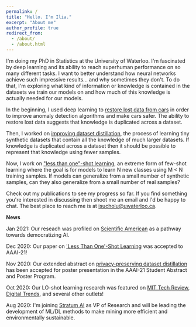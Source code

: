 ```yaml
---
permalink: /
title: "Hello. I'm Ilia."
excerpt: "About me"
author_profile: true
redirect_from: 
  - /about/
  - /about.html
---
```


I'm doing my PhD in Statistics at the University of Waterloo. I'm fascinated by deep learning and its ability to reach superhuman performance on so many different tasks. I want to better understand how neural networks achieve such impressive results... and why sometimes they don't. To do that, I'm exploring what kind of information or knowledge is contained in the datasets we train our models on and how much of this knowledge is actually needed for our models. 

In the beginning, I used deep learning to [restore lost data from cars](https://peerj.com/articles/cs-210/) in order to improve anomaly detection algorithms and make cars safer. The ability to restore lost data suggests that knowledge is duplicated across a dataset. 

Then, I worked on [improving dataset distillation](https://arxiv.org/abs/1910.02551), the process of learning tiny synthetic datasets that contain all the knowledge of much larger datasets. If knowledge is duplicated across a dataset then it should be possible to represent that knowledge using fewer samples. 

Now, I work on ["less than one"-shot learning](https://arxiv.org/abs/2009.08449), an extreme form of few-shot learning where the goal is for models to learn N new classes using M < N training samples. If models can generalize from a small number of synthetic samples, can they also generalize from a small number of real samples?

Check out my publications to see my progress so far. If you find something you're interested in discussing then shoot me an email and I'd be happy to chat. The best place to reach me is at isucholu@uwaterloo.ca.


**News**

Jan 2021: Our reseach was profiled on [Scientific American](https://www.scientificamerican.com/article/how-to-make-artificial-intelligence-more-democratic/) as a pathway towards democratizing AI.

Dec 2020: Our paper on ['Less Than One'-Shot Learning](https://arxiv.org/abs/2009.08449) was accepted to AAAI-21!

Nov 2020: Our extended abstract on [privacy-preserving dataset distillation](https://arxiv.org/abs/2009.09155) has been accepted for poster presentation in the AAAI-21 Student Abstract and Poster Program.

Oct 2020: Our LO-shot learning research was featured on [MIT Tech Review](https://www.technologyreview.com/2020/10/16/1010566/ai-machine-learning-with-tiny-data/), [Digital Trends](https://www.digitaltrends.com/news/new-style-ai-learns-things-differently/), and several other outlets!

Aug 2020: I'm joining [Stratum AI](stratum.ai) as VP of Research and will be leading the development of ML/DL methods to make mining more efficient and environmentally sustainable.


